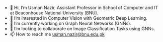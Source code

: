 - 👋 Hi, I’m Usman Nazir, Assistant Professor in School of Computer and IT at Beaconhouse National University (BNU).
- 👀 I’m interested in Computer Vision with Geometric Deep Learning.
- 🌱 I’m currently working on Graph Neural Networks (GNNs).
- 💞️ I’m looking to collaborate on Image Classification Tasks using GNNs.
- 📫 How to reach me usman.nazir@bnu.edu.pk

<!---
usmanweb/usmanweb is a ✨ special ✨ repository because its `README.md` (this file) appears on your GitHub profile.
You can click the Preview link to take a look at your changes.
--->
